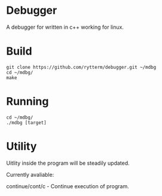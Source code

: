 # Debugger

A debugger for written in c++ working for linux.


# Build
```
git clone https://github.com/rytterm/debugger.git ~/mdbg
cd ~/mdbg/
make
```
# Running

```
cd ~/mdbg/
./mdbg [target]
```
# Utility

Uitlity inside the program will be steadily updated.

Currently avaliable:

continue/cont/c - Continue execution of program.